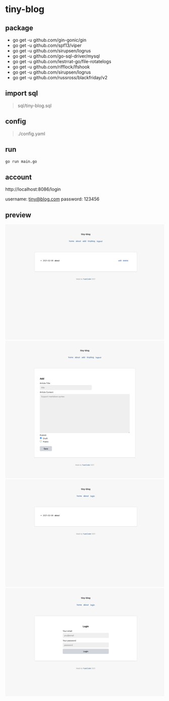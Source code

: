 # tiny-blog

## package

- go get -u github.com/gin-gonic/gin
- go get -u github.com/spf13/viper
- go get -u github.com/sirupsen/logrus
- go get -u github.com/go-sql-driver/mysql
- go get -u github.com/lestrrat-go/file-rotatelogs
- go get -u github.com/rifflock/lfshook
- go get -u github.com/sirupsen/logrus
- go get -u github.com/russross/blackfriday/v2

## import sql

> sql/tiny-blog.sql

## config

> ./config.yaml

## run

```
go run main.go
```

## account

http://localhost:8086/login

username: tiny@blog.com
password: 123456

## preview

![](./assets/img/screen-1.png)
![](./assets/img/screen-2.png)
![](./assets/img/screen-3.png)
![](./assets/img/screen-4.png)